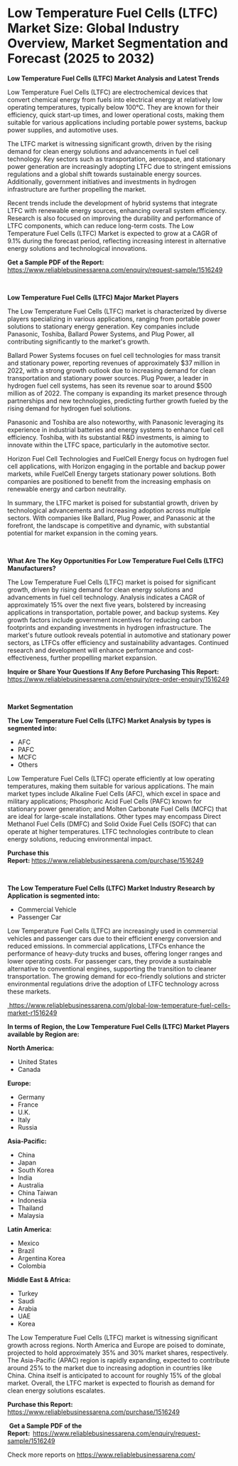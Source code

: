<p><h1>Low Temperature Fuel Cells (LTFC) Market Size: Global Industry Overview, Market Segmentation and Forecast (2025 to 2032)</h1></p><p><strong>Low Temperature Fuel Cells (LTFC) Market Analysis and Latest Trends</strong></p>
<p><p>Low Temperature Fuel Cells (LTFC) are electrochemical devices that convert chemical energy from fuels into electrical energy at relatively low operating temperatures, typically below 100°C. They are known for their efficiency, quick start-up times, and lower operational costs, making them suitable for various applications including portable power systems, backup power supplies, and automotive uses.</p><p>The LTFC market is witnessing significant growth, driven by the rising demand for clean energy solutions and advancements in fuel cell technology. Key sectors such as transportation, aerospace, and stationary power generation are increasingly adopting LTFC due to stringent emissions regulations and a global shift towards sustainable energy sources. Additionally, government initiatives and investments in hydrogen infrastructure are further propelling the market.</p><p>Recent trends include the development of hybrid systems that integrate LTFC with renewable energy sources, enhancing overall system efficiency. Research is also focused on improving the durability and performance of LTFC components, which can reduce long-term costs. The Low Temperature Fuel Cells (LTFC) Market is expected to grow at a CAGR of 9.1% during the forecast period, reflecting increasing interest in alternative energy solutions and technological innovations.</p></p>
<p><strong>Get a Sample PDF of the Report:&nbsp;</strong> <a href="https://www.reliablebusinessarena.com/enquiry/request-sample/1516249?utm_campaign=3569&utm_medium=2&utm_source=Github&utm_content=ia&utm_term=07042025&utm_id=low-temperature-fuel-cells-ltfc">https://www.reliablebusinessarena.com/enquiry/request-sample/1516249</a></p>
<p>&nbsp;</p>
<p><strong>Low Temperature Fuel Cells (LTFC) Major Market Players</strong></p>
<p><p>The Low Temperature Fuel Cells (LTFC) market is characterized by diverse players specializing in various applications, ranging from portable power solutions to stationary energy generation. Key companies include Panasonic, Toshiba, Ballard Power Systems, and Plug Power, all contributing significantly to the market's growth.</p><p>Ballard Power Systems focuses on fuel cell technologies for mass transit and stationary power, reporting revenues of approximately $37 million in 2022, with a strong growth outlook due to increasing demand for clean transportation and stationary power sources. Plug Power, a leader in hydrogen fuel cell systems, has seen its revenue soar to around $500 million as of 2022. The company is expanding its market presence through partnerships and new technologies, predicting further growth fueled by the rising demand for hydrogen fuel solutions.</p><p>Panasonic and Toshiba are also noteworthy, with Panasonic leveraging its experience in industrial batteries and energy systems to enhance fuel cell efficiency. Toshiba, with its substantial R&D investments, is aiming to innovate within the LTFC space, particularly in the automotive sector. </p><p>Horizon Fuel Cell Technologies and FuelCell Energy focus on hydrogen fuel cell applications, with Horizon engaging in the portable and backup power markets, while FuelCell Energy targets stationary power solutions. Both companies are positioned to benefit from the increasing emphasis on renewable energy and carbon neutrality.</p><p>In summary, the LTFC market is poised for substantial growth, driven by technological advancements and increasing adoption across multiple sectors. With companies like Ballard, Plug Power, and Panasonic at the forefront, the landscape is competitive and dynamic, with substantial potential for market expansion in the coming years.</p></p>
<p>&nbsp;</p>
<p><strong>What Are The Key Opportunities For Low Temperature Fuel Cells (LTFC) Manufacturers?</strong></p>
<p><p>The Low Temperature Fuel Cells (LTFC) market is poised for significant growth, driven by rising demand for clean energy solutions and advancements in fuel cell technology. Analysis indicates a CAGR of approximately 15% over the next five years, bolstered by increasing applications in transportation, portable power, and backup systems. Key growth factors include government incentives for reducing carbon footprints and expanding investments in hydrogen infrastructure. The market's future outlook reveals potential in automotive and stationary power sectors, as LTFCs offer efficiency and sustainability advantages. Continued research and development will enhance performance and cost-effectiveness, further propelling market expansion.</p></p>
<p><strong>Inquire or Share Your Questions If Any Before Purchasing This Report:</strong> <a href="https://www.reliablebusinessarena.com/enquiry/pre-order-enquiry/1516249?utm_campaign=3569&utm_medium=2&utm_source=Github&utm_content=ia&utm_term=07042025&utm_id=low-temperature-fuel-cells-ltfc">https://www.reliablebusinessarena.com/enquiry/pre-order-enquiry/1516249</a></p>
<p>&nbsp;</p>
<p><strong>Market Segmentation</strong></p>
<p><strong>The Low Temperature Fuel Cells (LTFC) Market Analysis by types is segmented into:</strong></p>
<p><ul><li>AFC</li><li>PAFC</li><li>MCFC</li><li>Others</li></ul></p>
<p><p>Low Temperature Fuel Cells (LTFC) operate efficiently at low operating temperatures, making them suitable for various applications. The main market types include Alkaline Fuel Cells (AFC), which excel in space and military applications; Phosphoric Acid Fuel Cells (PAFC) known for stationary power generation; and Molten Carbonate Fuel Cells (MCFC) that are ideal for large-scale installations. Other types may encompass Direct Methanol Fuel Cells (DMFC) and Solid Oxide Fuel Cells (SOFC) that can operate at higher temperatures. LTFC technologies contribute to clean energy solutions, reducing environmental impact.</p></p>
<p><strong>Purchase this Report:&nbsp;</strong><a href="https://www.reliablebusinessarena.com/purchase/1516249?utm_campaign=3569&utm_medium=2&utm_source=Github&utm_content=ia&utm_term=07042025&utm_id=low-temperature-fuel-cells-ltfc">https://www.reliablebusinessarena.com/purchase/1516249</a></p>
<p>&nbsp;</p>
<p><strong>The Low Temperature Fuel Cells (LTFC) Market Industry Research by Application is segmented into:</strong></p>
<p><ul><li>Commercial Vehicle</li><li>Passenger Car</li></ul></p>
<p><p>Low Temperature Fuel Cells (LTFC) are increasingly used in commercial vehicles and passenger cars due to their efficient energy conversion and reduced emissions. In commercial applications, LTFCs enhance the performance of heavy-duty trucks and buses, offering longer ranges and lower operating costs. For passenger cars, they provide a sustainable alternative to conventional engines, supporting the transition to cleaner transportation. The growing demand for eco-friendly solutions and stricter environmental regulations drive the adoption of LTFC technology across these markets.</p></p>
<p><a href="https://www.reliablebusinessarena.com/global-low-temperature-fuel-cells-market-r1516249?utm_campaign=3569&utm_medium=2&utm_source=Github&utm_content=ia&utm_term=07042025&utm_id=low-temperature-fuel-cells-ltfc">&nbsp;https://www.reliablebusinessarena.com/global-low-temperature-fuel-cells-market-r1516249</a></p>
<p><strong>In terms of Region, the Low Temperature Fuel Cells (LTFC) Market Players available by Region are:</strong></p>
<p>
    <p> <strong> North America: </strong>
        <ul>
            <li>United States</li>
            <li>Canada</li>
        </ul>
        </p> 
    <p> <strong> Europe: </strong>
        <ul>
            <li>Germany</li>
            <li>France</li>
            <li>U.K.</li>
            <li>Italy</li>
            <li>Russia</li>
        </ul>
        </p> 
    <p> <strong> Asia-Pacific: </strong>
        <ul>
            <li>China</li>
            <li>Japan</li>
            <li>South Korea</li>
            <li>India</li>
            <li>Australia</li>
            <li>China Taiwan</li>
            <li>Indonesia</li>
            <li>Thailand</li>
            <li>Malaysia</li>
        </ul>
        </p> 
    <p> <strong> Latin America: </strong>
        <ul>
            <li>Mexico</li>
            <li>Brazil</li>
            <li>Argentina Korea</li>
            <li>Colombia</li>
        </ul>
        </p> 
    <p> <strong> Middle East & Africa: </strong>
        <ul>
            <li>Turkey</li>
            <li>Saudi</li>
            <li>Arabia</li>
            <li>UAE</li>
            <li>Korea</li>
        </ul>
    </p>
    </p>
<p><p>The Low Temperature Fuel Cells (LTFC) market is witnessing significant growth across regions. North America and Europe are poised to dominate, projected to hold approximately 35% and 30% market shares, respectively. The Asia-Pacific (APAC) region is rapidly expanding, expected to contribute around 25% to the market due to increasing adoption in countries like China. China itself is anticipated to account for roughly 15% of the global market. Overall, the LTFC market is expected to flourish as demand for clean energy solutions escalates.</p></p>
<p><strong>Purchase this Report: </strong><a href="https://www.reliablebusinessarena.com/purchase/1516249?utm_campaign=3569&utm_medium=2&utm_source=Github&utm_content=ia&utm_term=07042025&utm_id=low-temperature-fuel-cells-ltfc">https://www.reliablebusinessarena.com/purchase/1516249</a></p>
<p>&nbsp;<strong>Get a Sample PDF of the Report:&nbsp;&nbsp;</strong><a href="https://www.reliablebusinessarena.com/enquiry/request-sample/1516249?utm_campaign=3569&utm_medium=2&utm_source=Github&utm_content=ia&utm_term=07042025&utm_id=low-temperature-fuel-cells-ltfc">https://www.reliablebusinessarena.com/enquiry/request-sample/1516249</a></p>
<p><strong></strong></p>
<p>Check more reports on <a href="https://www.reliablebusinessarena.com/?utm_campaign=3569&utm_medium=2&utm_source=Github&utm_content=ia&utm_term=07042025&utm_id=low-temperature-fuel-cells-ltfc">https://www.reliablebusinessarena.com/</a></p>